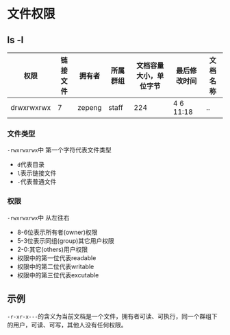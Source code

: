 # 文件权限

## ls -l
|权限|链接文件|拥有者|所属群组|文档容量大小，单位字节|最后修改时间|文档名称|
|-|-|-|-|-|-|-|
|drwxrwxrwx|     7 | zepeng|  staff|  224              |4  6 11:18| ..|

### 文件类型 
`-rwxrwxrwx`中 第一个字符代表文件类型
- `d`代表目录
- `l`表示链接文件
- `-`代表普通文件

### 权限
`-rwxrwxrwx`中 从左往右

- 8-6位表示所有者(owner)权限
- 5-3位表示同组(group)其它用户权限
- 2-0:其它(others)用户权限
- 权限中的第一位代表readable
- 权限中的第二位代表writable
- 权限中的第三位代表excutable
## 示例

`-r-xr-x---`的含义为当前文档是一个文件，拥有者可读、可执行，同一个群组下的用户，可读、可写，其他人没有任何权限。